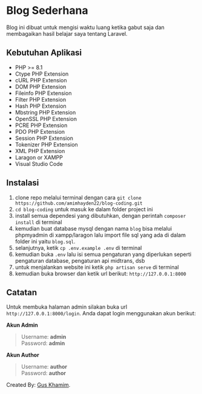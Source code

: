 # Blog Sederhana
Blog ini dibuat untuk mengisi waktu luang ketika gabut saja dan membagaikan hasil belajar saya tentang Laravel.

## Kebutuhan Aplikasi

- PHP >= 8.1
- Ctype PHP Extension
- cURL PHP Extension
- DOM PHP Extension
- Fileinfo PHP Extension
- Filter PHP Extension
- Hash PHP Extension
- Mbstring PHP Extension
- OpenSSL PHP Extension
- PCRE PHP Extension
- PDO PHP Extension
- Session PHP Extension
- Tokenizer PHP Extension
- XML PHP Extension
- Laragon or XAMPP
- Visual Studio Code

## Instalasi

1. clone repo melalui terminal dengan cara `git clone https://github.com/amimhayden22/blog-coding.git`
2. `cd blog-coding` untuk masuk ke dalam folder project ini
3. install semua dependesi yang dibutuhkan, dengan perintah `composer install` di terminal
4. kemudian buat database mysql dengan nama `blog` bisa melalui phpmyadmin di xampp/laragon lalu import file sql yang ada di dalam folder ini yaitu `blog.sql`.
5. selanjutnya, ketik `cp .env.example .env` di terminal
6. kemudian buka `.env` lalu isi semua pengaturan yang diperlukan seperti pengaturan database, pengaturan api midtrans, dsb
7. untuk menjalankan website ini ketik `php artisan serve` di terminal
8. kemudian buka browser dan ketik url berikut: `http://127.0.0.1:8000`

## Catatan

Untuk membuka halaman admin silakan buka url `http://127.0.0.1:8000/login`. Anda dapat login menggunakan akun berikut:

**Akun Admin**
> Username: **admin** <br>
> Password: **admin**

**Akun Author**
> Username: **author** <br>
> Password: **author**


Created By: [Gus Khamim](https://khamim.my.id).
